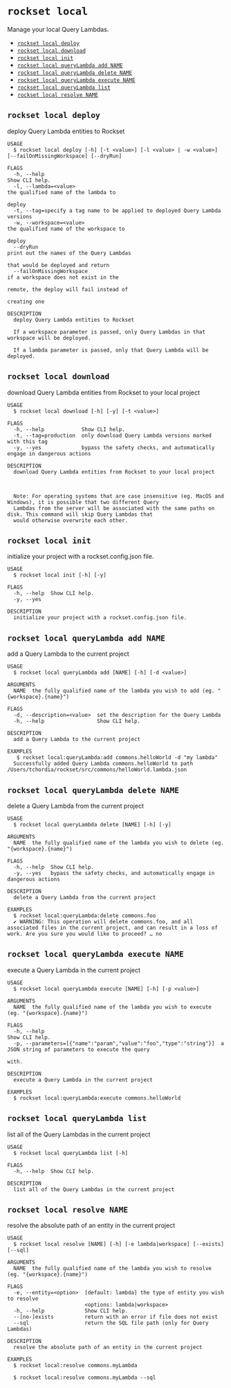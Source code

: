 `rockset local`
===============

Manage your local Query Lambdas.

* [`rockset local deploy`](#rockset-local-deploy)
* [`rockset local download`](#rockset-local-download)
* [`rockset local init`](#rockset-local-init)
* [`rockset local queryLambda add NAME`](#rockset-local-querylambda-add-name)
* [`rockset local queryLambda delete NAME`](#rockset-local-querylambda-delete-name)
* [`rockset local queryLambda execute NAME`](#rockset-local-querylambda-execute-name)
* [`rockset local queryLambda list`](#rockset-local-querylambda-list)
* [`rockset local resolve NAME`](#rockset-local-resolve-name)

## `rockset local deploy`

deploy Query Lambda entities to Rockset

```
USAGE
  $ rockset local deploy [-h] [-t <value>] [-l <value> | -w <value>] [--failOnMissingWorkspace] [--dryRun]

FLAGS
  -h, --help                                                                    Show CLI help.
  -l, --lambda=<value>                                                          the qualified name of the lambda to
                                                                                deploy
  -t, --tag=specify a tag name to be applied to deployed Query Lambda versions
  -w, --workspace=<value>                                                       the qualified name of the workspace to
                                                                                deploy
  --dryRun                                                                      print out the names of the Query Lambdas
                                                                                that would be deployed and return
  --failOnMissingWorkspace                                                      if a workspace does not exist in the
                                                                                remote, the deploy will fail instead of
                                                                                creating one

DESCRIPTION
  deploy Query Lambda entities to Rockset

  If a workspace parameter is passed, only Query Lambdas in that workspace will be deployed.

  If a lambda parameter is passed, only that Query Lambda will be deployed.
```

## `rockset local download`

download Query Lambda entities from Rockset to your local project

```
USAGE
  $ rockset local download [-h] [-y] [-t <value>]

FLAGS
  -h, --help            Show CLI help.
  -t, --tag=production  only download Query Lambda versions marked with this tag
  -y, --yes             bypass the safety checks, and automatically engage in dangerous actions

DESCRIPTION
  download Query Lambda entities from Rockset to your local project



  Note: For operating systems that are case insensitive (eg. MacOS and Windows), it is possible that two different Query
  Lambdas from the server will be associated with the same paths on disk. This command will skip Query Lambdas that
  would otherwise overwrite each other.
```

## `rockset local init`

initialize your project with a rockset.config.json file.

```
USAGE
  $ rockset local init [-h] [-y]

FLAGS
  -h, --help  Show CLI help.
  -y, --yes

DESCRIPTION
  initialize your project with a rockset.config.json file.
```

## `rockset local queryLambda add NAME`

add a Query Lambda to the current project

```
USAGE
  $ rockset local queryLambda add [NAME] [-h] [-d <value>]

ARGUMENTS
  NAME  the fully qualified name of the lambda you wish to add (eg. "{workspace}.{name}")

FLAGS
  -d, --description=<value>  set the description for the Query Lambda
  -h, --help                 Show CLI help.

DESCRIPTION
  add a Query Lambda to the current project

EXAMPLES
   $ rockset local:queryLambda:add commons.helloWorld -d "my lambda"
  Successfully added Query Lambda commons.helloWorld to path /Users/tchordia/rockset/src/commons/helloWorld.lambda.json
```

## `rockset local queryLambda delete NAME`

delete a Query Lambda from the current project

```
USAGE
  $ rockset local queryLambda delete [NAME] [-h] [-y]

ARGUMENTS
  NAME  the fully qualified name of the lambda you wish to delete (eg. "{workspace}.{name}")

FLAGS
  -h, --help  Show CLI help.
  -y, --yes   bypass the safety checks, and automatically engage in dangerous actions

DESCRIPTION
  delete a Query Lambda from the current project

EXAMPLES
  $ rockset local:queryLambda:delete commons.foo
  ✔ WARNING: This operation will delete commons.foo, and all associated files in the current project, and can result in a loss of work. Are you sure you would like to proceed? … no
```

## `rockset local queryLambda execute NAME`

execute a Query Lambda in the current project

```
USAGE
  $ rockset local queryLambda execute [NAME] [-h] [-p <value>]

ARGUMENTS
  NAME  the fully qualified name of the lambda you wish to execute (eg. "{workspace}.{name}")

FLAGS
  -h, --help                                                         Show CLI help.
  -p, --parameters=[{"name":"param","value":"foo","type":"string"}]  a JSON string of parameters to execute the query
                                                                     with.

DESCRIPTION
  execute a Query Lambda in the current project

EXAMPLES
  $ rockset local:queryLambda:execute commons.helloWorld
```

## `rockset local queryLambda list`

list all of the Query Lambdas in the current project

```
USAGE
  $ rockset local queryLambda list [-h]

FLAGS
  -h, --help  Show CLI help.

DESCRIPTION
  list all of the Query Lambdas in the current project
```

## `rockset local resolve NAME`

resolve the absolute path of an entity in the current project

```
USAGE
  $ rockset local resolve [NAME] [-h] [-e lambda|workspace] [--exists] [--sql]

ARGUMENTS
  NAME  the fully qualified name of the lambda you wish to resolve (eg. "{workspace}.{name}")

FLAGS
  -e, --entity=<option>  [default: lambda] the type of entity you wish to resolve
                         <options: lambda|workspace>
  -h, --help             Show CLI help.
  --[no-]exists          return with an error if file does not exist
  --sql                  return the SQL file path (only for Query Lambdas)

DESCRIPTION
  resolve the absolute path of an entity in the current project

EXAMPLES
  $ rockset local:resolve commons.myLambda

  $ rockset local:resolve commons.myLambda --sql
```
